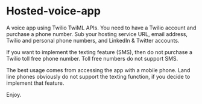 # Hosted-voice-app
A  voice app using Twilio TwiML APIs.
You need to have a Twilio account and purchase a phone number.
Sub your hosting service URL, email address, Twilio and personal phone numbers, and LinkedIn & Twitter accounts.

If you want to implement the texting feature (SMS), then do not purchase a Twilio toll free phone number.
Toll free numbers do not support SMS.

The best usage comes from accessing the app with a mobile phone.
Land line phones obviously do not support the texting function, if you decide to implement that feature.

Enjoy.
